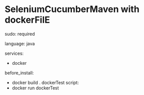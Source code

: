 # SeleniumCucumberMaven with dockerFilE
sudo: required

language: java

services:
  - docker

before_install:
- docker build . dockerTest
script:
- docker run dockerTest
